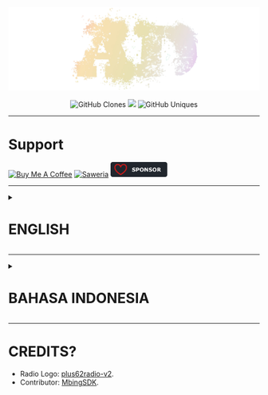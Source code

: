 <center><img src="/public/sign.png" /></center>

<p align="center">
    <img alt='GitHub Clones' src='https://img.shields.io/badge/dynamic/json?color=success&label=Clone&query=count&url=https://gist.githubusercontent.com/agcrisbp/572e799c2091e9ee4517163d064824e0/raw/0ee4351344b09935d4215afdf7352f9ab26fd2f5/clone.json&logo=github'>
    <a href="https://top.gg/bot/1200362228440895528"><img src="https://top.gg/api/widget/upvotes/1200362228440895528.svg"></a>
    <img alt='GitHub Uniques' src='https://img.shields.io/badge/dynamic/json?color=success&label=Unique&query=uniques&url=https://gist.githubusercontent.com/agcrisbp/572e799c2091e9ee4517163d064824e0/raw/0ee4351344b09935d4215afdf7352f9ab26fd2f5/clone.json&logo=githubactions&logoColor=white'>
</p>

---

# Support

<a href="https://www.buymeacoffee.com/agcrisbp" target="_blank"><img src="https://cdn.buymeacoffee.com/buttons/v2/default-yellow.png" alt="Buy Me A Coffee" style="height: 32px !important;width: 114px !important;" ></a>
<a href="https://saweria.co/agcrisbp" target="_blank"><img src="https://bio.aghea.biz.id/saweria-button.png" alt="Saweria" style="height: 30px !important;width: 114px !important;" ></a>
<a href="https://github.com/sponsors/agcrisbp" target="_blank"><img src="/public/sponsor-badge.svg" alt="Github Sponsor" style="height: 30px !important;width: 114px !important;" ></a>

---

<details>
   <summary>
   
   # ENGLISH

   </summary>

# About

- A messy code for an Indonesian multipurpose Discord bot, the goddess of charm, beauty, nature, human creativity, and fertility. Meet [CHARIS](https://discord.com/users/1200362228440895528) the bot, please kindly vote us at [top.gg](https://top.gg/bot/1200362228440895528/vote) and don't forget to star this repo. :)

---

# Get Started

- Clone this repo:
```
gh repo clone https://github.com/agcrisbp/AD-CHARIS
# or
git clone https://github.com/agcrisbp/AD-CHARIS
```

- Rename `.env.dev` to `.env` and fill it with yours.

- Install requirements and run the bot:
```
python3 -m venv .venv && source .venv/bin/activate && python3 -m pip install -r requirements.txt && python3 bot.py
```

> Edit & deploy to VPS.

---

<details>
   <summary>
   
   ### Create APiKey

   </summary>

#### OpenAIKey
- Read: [Quickstart Tutorial](https://platform.openai.com/docs/quickstart), and create the OpenAIKey in [OpenAI Platform](https://platform.openai.com/api-keys).

#### IMGBB_KEY
- Sign Up to [imgbb](https://imgbb.com/login) and read: [API](https://api.imgbb.com/).

#### WeatherAPI_KEY
- Sign Up to [WeatherAPI](https://www.weatherapi.com/signup.aspx) then go to [Interactive API Explorer](https://www.weatherapi.com/api-explorer.aspx).

</details>

<details>
   <summary>
   
   ### Features

   </summary>

- Create OpenAI GPT-3 Chat/Image, Temporary Voice Channel, Server Invitation Link, Welcome & Leave Message, Reaction Role, etc. See: [mods.py](/cogs/commands/mods.py) and [umum.py](/cogs/commands/umum.py).

- Create Prayers Time Notification and its categories. See: [prayers.py](/cogs/commands/prayers.py).

- Playing radio, upload new radio, delete radio data (Bot Creator & Owner only). See: [radio.py](/cogs/commands/radio.py).

- Bot Creator & Owner only commands. See: [owners.py](/cogs/commands/owners.py).

</details>

---

# BUG?
- Sometimes, when you restart the bot, it will make the [user.json](/user_data/user.json) data get deleted due to some loops. To avoid its data being reset, **YOU MUST** kill the `main.py` process first before changing any `.py` code.

- Found another? Please create Pull-Requests to this repo and/or report it via Issues and/or contact me through [SimpleX](https://aghea.biz.id/contact), [Email](https://aghea.biz.id/email), or [Discord](https://aghea.biz.id/discord) | [CHARIS](https://dsc.gg/charis).

</details>

---

<details>
   <summary>
   
   # BAHASA INDONESIA

   </summary>

# Tentang

- Kode acak-acakan Bot Discord serbaguna Berbahasa Indonesia. Sang dewi pesona, keindahan, alam, kreativitas manusia, dan kesuburan; Perkenalkan [CHARIS](https://discord.com/users/1200362228440895528), tolong vote kami di [top.gg](https://top.gg/bot/1200362228440895528/vote) dan jangan lupa untuk meninggalkan bintang di repositori ini. :)

---

# Langkah Awal

- Clone repo ini:
```
gh repo clone https://github.com/agcrisbp/AD-CHARIS
# atau
git clone https://github.com/agcrisbp/AD-CHARIS
```

- Ubah nama `.env.dev` ke `.env` dan edit sesuai kebutuhan.

- Instal requirements dan jalankan botnya:
```
python3 -m venv .venv && source .venv/bin/activate && python3 -m pip install -r requirements.txt && python3 bot.py
```

> Edit & jalankan di VPS.

---

<details>
   <summary>
   
   ### Buat APiKey

   </summary>

#### OpenAIKey
- Baca: [Quickstart Tutorial](https://platform.openai.com/docs/quickstart), lalu buat OpenAIKey di [OpenAI Platform](https://platform.openai.com/api-keys).

#### IMGBB_KEY
- Buat akun [imgbb](https://imgbb.com/login) dan baca: [API](https://api.imgbb.com/).

#### WeatherAPI_KEY
- Buat akun [WeatherAPI](https://www.weatherapi.com/signup.aspx) lalu silahkan beralih ke [Interactive API Explorer](https://www.weatherapi.com/api-explorer.aspx).

</details>

<details>
   <summary>
   
   ### Fitur

   </summary>

- Membuat percakapan dan gambar menggunakan OpenAI GPT-3, Temporary Voice Channel, Server Invitation Link, Welcome & Leave Message, Reaction Role, dll. Lihat: [mods.py](/cogs/commands/mods.py) dan [umum.py](/cogs/commands/umum.py).

- Membuat Notifikasi Jadwal Shalat beserta role kota dan kategorinya. Lihat: [prayers.py](/cogs/commands/prayers.py).

- Memutar radio, membuat radio baru, menghapus radio data (Khusus Bot Creator & Owner). Lihat: [radio.py](/cogs/commands/radio.py).

- Command khusus Bot Creator & Owner. Lihat: [owners.py](/cogs/commands/owners.py).

</details>

---

# BUG?
- Kadang-kadang, ketika kamu me-restart bot, data [user.json](/user_data/user.json) akan terhapus karena beberapa loop. Untung menghindari reset tersebut, kamu harus mematikan proses `main.py` terlebih dahulu sebelum mengubah kode `.py` apapun.

- Menemukan bug lain? Silakan buat Pull-Request ke repositori ini dan/atau laporkan melalui Issues dan/atau hubungi saya melalui [SimpleX](https://aghea.biz.id/contact), [Email](https://aghea.biz.id/email), atau [Discord](https://aghea.biz.id/discord) | [CHARIS](https://dsc.gg/charis).

</details>

---

# CREDITS?
- Radio Logo: [plus62radio-v2](https://github.com/radio-indonesia/plus62radio-v2).
- Contributor: [MbingSDK](https://github.com/MbingSDK).